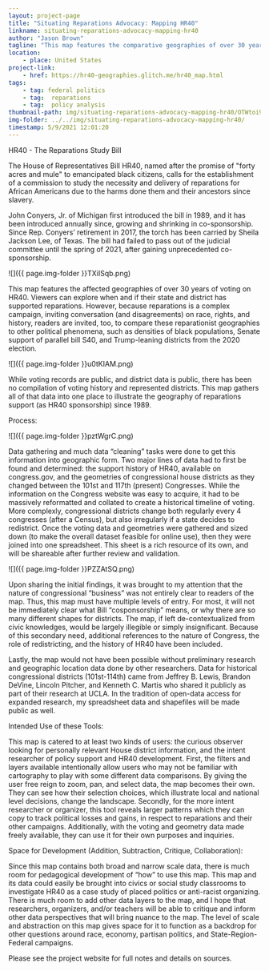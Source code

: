 ```yaml
---
layout: project-page
title: "Situating Reparations Advocacy: Mapping HR40"
linkname: situating-reparations-advocacy-mapping-hr40
author: "Jason Brown"
tagline: "This map features the comparative geographies of over 30 years of voting on HR40, the federal bill to study reparations for African Americans."
location:
    - place: United States
project-link:
    - href: https://hr40-geographies.glitch.me/hr40_map.html
tags:
    - tag: federal politics
    - tag:  reparations
    - tag:  policy analysis
thumbnail-path: img/situating-reparations-advocacy-mapping-hr40/OTWtoi9.jpg
img-folder: ../../img/situating-reparations-advocacy-mapping-hr40/
timestamp: 5/9/2021 12:01:20
---
```

HR40 - The Reparations Study Bill

The House of Representatives Bill HR40, named after the promise of "forty acres and mule" to emancipated black citizens, calls for the establishment of a commission to study the necessity and delivery of reparations for African Americans due to the harms done them and their ancestors since slavery. 

John Conyers, Jr. of Michigan first introduced the bill in 1989, and it has been introduced annually since, growing and shrinking in co-sponsorship. Since Rep. Conyers’ retirement in 2017, the torch has been carried by Sheila Jackson Lee, of Texas. The bill had failed to pass out of the judicial committee until the spring of 2021, after gaining unprecedented co-sponsorship.  

![]({{ page.img-folder }}TXiISqb.png)

This map features the affected geographies of over 30 years of voting on HR40. Viewers can explore when and if their state and district has supported reparations. However, because reparations is a complex campaign, inviting conversation (and disagreements) on race, rights, and history, readers are invited, too, to compare these reparationist geographies to other political phenomena, such as densities of black populations, Senate support of parallel bill S40, and Trump-leaning districts from the 2020 election. 

![]({{ page.img-folder }}u0tKIAM.png)

While voting records are public, and district data is public, there has been no compilation of voting history and represented districts. This map gathers all of that data into one place to illustrate the geography of reparations support (as HR40 sponsorship) since 1989.

Process: 

![]({{ page.img-folder }}pztWgrC.png)

Data gathering and much data “cleaning” tasks were done to get this information into geographic form. Two major lines of data had to first be found and determined: the support history of HR40, available on congress.gov, and the geometries of congressional house districts as they changed between the 101st and 117th (present) Congresses. While the information on the Congress website was easy to acquire, it had to be massively reformatted and collated to create a historical timeline of voting. More complexly, congressional districts change both regularly every 4 congresses (after a Census), but also irregularly if a state decides to redistrict. Once the voting data and geometries were gathered and sized down (to make the overall dataset feasible for online use), then they were joined into one spreadsheet. This sheet is a rich resource of its own, and will be shareable after further review and validation.

![]({{ page.img-folder }}PZZAtSQ.png)

Upon sharing the initial findings, it was brought to my attention that the nature of congressional “business” was not entirely clear to readers of the map. Thus, this map must have multiple levels of entry. For most, it will not be immediately clear what Bill “cosponsorship” means, or why there are so many different shapes for districts. The map, if left de-contextualized from civic knowledges, would be largely illegible or simply insignificant. Because of this secondary need, additional references to the nature of Congress, the role of redistricting, and the history of HR40 have been included.  

Lastly, the map would not have been possible without preliminary research and geographic location data done by other researchers. Data for historical congressional districts (101st-114th) came from Jeffrey B. Lewis, Brandon DeVine, Lincoln Pitcher, and Kenneth C. Martis who shared it publicly as part of their research at UCLA. In the tradition of open-data access for expanded research, my spreadsheet data and shapefiles will be made public as well. 

Intended Use of these Tools: 

This map is catered to at least two kinds of users: the curious observer looking for personally relevant House district information, and the intent researcher of policy support and HR40 development. First, the filters and layers available intentionally allow users who may not be familiar with cartography to play with some different data comparisons. By giving the user free reign to zoom, pan, and select data, the map becomes their own. They can see how their selection choices, which illustrate local and national level decisions, change the landscape. Secondly, for the more intent researcher or organizer, this tool reveals larger patterns which they can copy to track political losses and gains, in respect to reparations and their other campaigns. Additionally, with the voting and geometry data made freely available, they can use it for their own purposes and inquiries.

Space for Development  (Addition, Subtraction, Critique, Collaboration):

Since this map contains both broad and narrow scale data, there is much room for pedagogical development of “how” to use this map. This map and its data could easily be brought into civics or social study classrooms to investigate HR40 as a case study of placed politics or anti-racist organizing. There is much room to add other data layers to the map, and I hope that researchers, organizers, and/or teachers will be able to critique and inform other data perspectives that will bring nuance to the map. The level of scale and abstraction on this map gives space for it to function as a backdrop for other questions around race, economy, partisan politics, and State-Region-Federal campaigns.

Please see the project website for full notes and details on sources.
